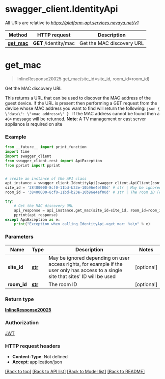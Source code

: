 # swagger_client.IdentityApi

All URIs are relative to *https://platform-api.services.nevaya.net/v1*

Method | HTTP request | Description
------------- | ------------- | -------------
[**get_mac**](IdentityApi.md#get_mac) | **GET** /identity/mac | Get the MAC discovery URL

# **get_mac**
> InlineResponse20025 get_mac(site_id=site_id, room_id=room_id)

Get the MAC discovery URL

This returns a URL that can be used to discover the MAC address of the guest device. If the URL is present then performing a GET request from the device whose MAC address you want to find will return the following:  ```json {   \"data\": \"<mac address>\" } ```  If the MAC address cannot be found then a `404` message will be returned.  **Note**: A TV management or cast server appliance is required on site

### Example
```python
from __future__ import print_function
import time
import swagger_client
from swagger_client.rest import ApiException
from pprint import pprint


# create an instance of the API class
api_instance = swagger_client.IdentityApi(swagger_client.ApiClient(configuration))
site_id = '38400000-8cf0-11bd-b23e-10b96e4ef00d' # str | May be ignored depending on user access rights, for example if the user only has access to a single site that sites' ID will be used (optional)
room_id = '38400000-8cf0-11bd-b23e-10b96e4ef00d' # str | The room ID (optional)

try:
    # Get the MAC discovery URL
    api_response = api_instance.get_mac(site_id=site_id, room_id=room_id)
    pprint(api_response)
except ApiException as e:
    print("Exception when calling IdentityApi->get_mac: %s\n" % e)
```

### Parameters

Name | Type | Description  | Notes
------------- | ------------- | ------------- | -------------
 **site_id** | [**str**](.md)| May be ignored depending on user access rights, for example if the user only has access to a single site that sites&#x27; ID will be used | [optional] 
 **room_id** | [**str**](.md)| The room ID | [optional] 

### Return type

[**InlineResponse20025**](InlineResponse20025.md)

### Authorization

[JWT](../README.md#JWT)

### HTTP request headers

 - **Content-Type**: Not defined
 - **Accept**: application/json

[[Back to top]](#) [[Back to API list]](../README.md#documentation-for-api-endpoints) [[Back to Model list]](../README.md#documentation-for-models) [[Back to README]](../README.md)

